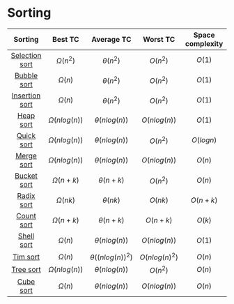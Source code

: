 # Sorting
| Sorting | Best TC | Average TC| Worst TC| Space complexity |
| :---: | :---: | :---: | :---: | :---: |
| [Selection sort](selection_sort) | $Ω(n^2)$ | $θ(n^2)$ | $O(n^2)$ | $O(1)$ |
| [Bubble sort](bubble_sort) | $Ω(n)$ | $θ(n^2)$ | $O(n^2)$ | $O(1)$ |
| [Insertion sort](insertion_sort) | $Ω(n)$ | $θ(n^2)$ | $O(n^2)$ | $O(1)$ |
| [Heap sort](heap_sort) | $Ω(n log(n))$ | $θ(n log(n))$ | $O(n log(n))$ | $O(1)$ |
| [Quick sort](quick_sort) | $Ω(n log(n))$ | $θ(n log(n))$ | $O(n^2)$ | $O(log n)$ |
| [Merge sort](merge_sort) | $Ω(n log(n))$ | $θ(n log(n))$ | $O(n log(n))$ | $O(n)$ |
| [Bucket sort](bucket_sort) | $Ω(n + k)$ | $θ(n + k)$ | $O(n^2)$ | $O(n)$ |
| [Radix sort](radix_sort) | $Ω(nk)$ | $θ(nk)$ | $O(nk)$ | $O(n + k)$ |
| [Count sort](count_sort) | $Ω(n + k)$ | $θ(n + k)$ | $O(n + k)$ | $O(k)$ |
| [Shell sort](shell_sort) | $Ω(n)$ | $θ(n log(n))$ | $O(n log(n))$ | $O(1)$ |
| [Tim sort](tim_sort) | $Ω(n)$ | $θ((n log(n))^2)$ | $O(n log(n)^2)$ | $O(n)$ |
| [Tree sort](tree_sort) | $Ω(n log(n))$ | $θ(n log(n))$ | $O(n^2)$ | $O(n)$ |
| [Cube sort](cube_sort) | $Ω(n)$ | $θ(n log(n))$ | $O(n log(n))$ | $O(n)$ |
